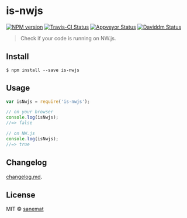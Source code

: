 # is-nwjs

[![NPM version][npm-image]][npm-url] [![Travis-CI Status][travis-image]][travis-url] [![Appveyor Status][appveyor-image]][appveyor-url] [![Daviddm Status][daviddm-image]][daviddm-url]

> Check if your code is running on NW.js.


## Install

```
$ npm install --save is-nwjs
```


## Usage

```js
var isNwjs = require('is-nwjs');

// on your browser
console.log(isNwjs);
//=> false

// on NW.js
console.log(isNwjs);
//=> true
```


## Changelog

[changelog.md](./changelog.md).


## License

MIT © [sanemat](http://sane.jp)


[travis-url]: https://travis-ci.org/lyrictenor/node-is-nwjs
[travis-image]: https://img.shields.io/travis/lyrictenor/node-is-nwjs/master.svg?style=flat-square&label=travis
[appveyor-url]: https://ci.appveyor.com/project/sanemat/node-is-nwjs/branch/master
[appveyor-image]: https://img.shields.io/appveyor/ci/sanemat/node-is-nwjs/master.svg?style=flat-square&label=appveyor
[npm-url]: https://npmjs.org/package/is-nwjs
[npm-image]: https://img.shields.io/npm/v/is-nwjs.svg?style=flat-square
[daviddm-url]: https://david-dm.org/lyrictenor/node-is-nwjs
[daviddm-image]: https://img.shields.io/david/lyrictenor/node-is-nwjs.svg?style=flat-square
